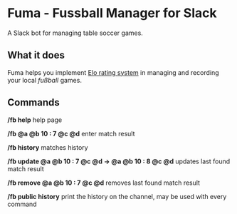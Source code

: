 # Fuma - Fussball Manager for Slack

A Slack bot for managing table soccer games.

## What it does

Fuma helps you implement [Elo rating system](https://en.wikipedia.org/wiki/Elo_rating_system) in managing and recording your local _fußball_ games.

## Commands

**/fb help** help page

**/fb @a @b 10 : 7 @c @d** enter match result

**/fb history** matches history

**/fb update @a @b 10 : 7 @c @d -> @a @b 10 : 8 @c @d** updates last found match result

**/fb remove @a @b 10 : 7 @c @d** removes last found match result

**/fb public history** print the history on the channel, may be used with every command
